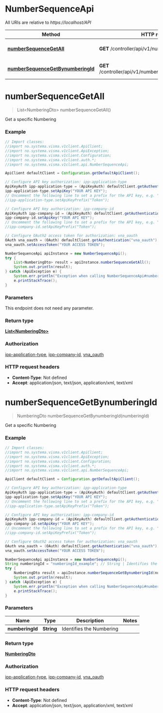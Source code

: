 # NumberSequenceApi

All URIs are relative to *https://localhost/API*

Method | HTTP request | Description
------------- | ------------- | -------------
[**numberSequenceGetAll**](NumberSequenceApi.md#numberSequenceGetAll) | **GET** /controller/api/v1/numberSequence | Get a specific Numbering
[**numberSequenceGetBynumberingId**](NumberSequenceApi.md#numberSequenceGetBynumberingId) | **GET** /controller/api/v1/numberSequence/{numberingId} | Get a specific Numbering


<a name="numberSequenceGetAll"></a>
# **numberSequenceGetAll**
> List&lt;NumberingDto&gt; numberSequenceGetAll()

Get a specific Numbering

### Example
```java
// Import classes:
//import no.systema.visma.v1client.ApiClient;
//import no.systema.visma.v1client.ApiException;
//import no.systema.visma.v1client.Configuration;
//import no.systema.visma.v1client.auth.*;
//import no.systema.visma.v1client.api.NumberSequenceApi;

ApiClient defaultClient = Configuration.getDefaultApiClient();

// Configure API key authorization: ipp-application-type
ApiKeyAuth ipp-application-type = (ApiKeyAuth) defaultClient.getAuthentication("ipp-application-type");
ipp-application-type.setApiKey("YOUR API KEY");
// Uncomment the following line to set a prefix for the API key, e.g. "Token" (defaults to null)
//ipp-application-type.setApiKeyPrefix("Token");

// Configure API key authorization: ipp-company-id
ApiKeyAuth ipp-company-id = (ApiKeyAuth) defaultClient.getAuthentication("ipp-company-id");
ipp-company-id.setApiKey("YOUR API KEY");
// Uncomment the following line to set a prefix for the API key, e.g. "Token" (defaults to null)
//ipp-company-id.setApiKeyPrefix("Token");

// Configure OAuth2 access token for authorization: vna_oauth
OAuth vna_oauth = (OAuth) defaultClient.getAuthentication("vna_oauth");
vna_oauth.setAccessToken("YOUR ACCESS TOKEN");

NumberSequenceApi apiInstance = new NumberSequenceApi();
try {
    List<NumberingDto> result = apiInstance.numberSequenceGetAll();
    System.out.println(result);
} catch (ApiException e) {
    System.err.println("Exception when calling NumberSequenceApi#numberSequenceGetAll");
    e.printStackTrace();
}
```

### Parameters
This endpoint does not need any parameter.

### Return type

[**List&lt;NumberingDto&gt;**](NumberingDto.md)

### Authorization

[ipp-application-type](../README.md#ipp-application-type), [ipp-company-id](../README.md#ipp-company-id), [vna_oauth](../README.md#vna_oauth)

### HTTP request headers

 - **Content-Type**: Not defined
 - **Accept**: application/json, text/json, application/xml, text/xml

<a name="numberSequenceGetBynumberingId"></a>
# **numberSequenceGetBynumberingId**
> NumberingDto numberSequenceGetBynumberingId(numberingId)

Get a specific Numbering

### Example
```java
// Import classes:
//import no.systema.visma.v1client.ApiClient;
//import no.systema.visma.v1client.ApiException;
//import no.systema.visma.v1client.Configuration;
//import no.systema.visma.v1client.auth.*;
//import no.systema.visma.v1client.api.NumberSequenceApi;

ApiClient defaultClient = Configuration.getDefaultApiClient();

// Configure API key authorization: ipp-application-type
ApiKeyAuth ipp-application-type = (ApiKeyAuth) defaultClient.getAuthentication("ipp-application-type");
ipp-application-type.setApiKey("YOUR API KEY");
// Uncomment the following line to set a prefix for the API key, e.g. "Token" (defaults to null)
//ipp-application-type.setApiKeyPrefix("Token");

// Configure API key authorization: ipp-company-id
ApiKeyAuth ipp-company-id = (ApiKeyAuth) defaultClient.getAuthentication("ipp-company-id");
ipp-company-id.setApiKey("YOUR API KEY");
// Uncomment the following line to set a prefix for the API key, e.g. "Token" (defaults to null)
//ipp-company-id.setApiKeyPrefix("Token");

// Configure OAuth2 access token for authorization: vna_oauth
OAuth vna_oauth = (OAuth) defaultClient.getAuthentication("vna_oauth");
vna_oauth.setAccessToken("YOUR ACCESS TOKEN");

NumberSequenceApi apiInstance = new NumberSequenceApi();
String numberingId = "numberingId_example"; // String | Identifies the Numbering
try {
    NumberingDto result = apiInstance.numberSequenceGetBynumberingId(numberingId);
    System.out.println(result);
} catch (ApiException e) {
    System.err.println("Exception when calling NumberSequenceApi#numberSequenceGetBynumberingId");
    e.printStackTrace();
}
```

### Parameters

Name | Type | Description  | Notes
------------- | ------------- | ------------- | -------------
 **numberingId** | **String**| Identifies the Numbering |

### Return type

[**NumberingDto**](NumberingDto.md)

### Authorization

[ipp-application-type](../README.md#ipp-application-type), [ipp-company-id](../README.md#ipp-company-id), [vna_oauth](../README.md#vna_oauth)

### HTTP request headers

 - **Content-Type**: Not defined
 - **Accept**: application/json, text/json, application/xml, text/xml

